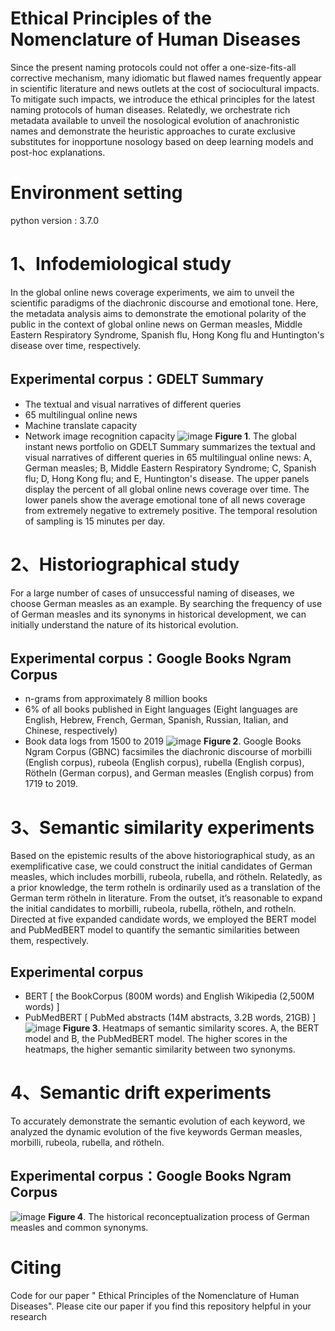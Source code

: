 Ethical Principles of the Nomenclature of Human Diseases
========================================================
Since the present naming protocols could not offer a one-size-fits-all corrective mechanism, many idiomatic but flawed names frequently appear in scientific literature and news outlets at the cost of sociocultural impacts.  To mitigate such impacts, we introduce the ethical principles for the latest naming protocols of human diseases.  Relatedly, we orchestrate rich metadata available to unveil the nosological evolution of anachronistic names and demonstrate the heuristic approaches to curate exclusive substitutes for inopportune nosology based on deep learning models and post-hoc explanations.
# Environment setting
python version : 3.7.0
# 1、Infodemiological study
In the global online news coverage experiments, we aim to unveil the scientific paradigms of the diachronic discourse and emotional tone. Here, the metadata analysis aims to demonstrate the emotional polarity of the public in the context of global online news on German measles, Middle Eastern Respiratory Syndrome, Spanish flu, Hong Kong flu and Huntington's disease over time, respectively.
## Experimental corpus：GDELT Summary
* The textual and visual narratives of different queries
*	65 multilingual online news
*	Machine translate capacity
*	Network image recognition capacity
![image](/Historiographical%20study/Fig1.svg)
__Figure 1__. The global instant news portfolio on GDELT Summary summarizes the textual and visual narratives of different queries in 65 multilingual online news: A, German measles; B, Middle Eastern Respiratory Syndrome; C, Spanish flu; D, Hong Kong flu; and E, Huntington's disease. The upper panels display the percent of all global online news coverage over time. The lower panels show the average emotional tone of all news coverage from extremely negative to extremely positive. The temporal resolution of sampling is 15 minutes per day.
# 2、Historiographical study
For a large number of cases of unsuccessful naming of diseases, we choose German measles as an example. By searching the frequency of use of German measles and its synonyms in historical development, we can initially understand the nature of its historical evolution.
## Experimental corpus：Google Books Ngram Corpus
*	n-grams from approximately 8 million books
*	6% of all books published in Eight languages (Eight languages are English, Hebrew, French, German, Spanish, Russian, Italian, and Chinese, respectively)
*	Book data logs from 1500 to 2019
![image](https://github.com/YaChen8/Naming_human_disease/blob/main/Historiographical%20study/Figure%203.jpg)
__Figure 2__. Google Books Ngram Corpus (GBNC) facsimiles the diachronic discourse of morbilli (English corpus), rubeola (English corpus), rubella (English corpus), Rötheln (German corpus), and German measles (English corpus) from 1719 to 2019.
# 3、Semantic similarity experiments
Based on the epistemic results of the above historiographical study, as an exemplificative case, we could construct the initial candidates of German measles, which includes morbilli, rubeola, rubella, and rötheln. Relatedly, as a prior knowledge, the term rotheln is ordinarily used as a translation of the German term rötheln in literature. From the outset, it’s reasonable to expand the initial candidates to morbilli, rubeola, rubella, rötheln, and rotheln.
Directed at five expanded candidate words, we employed the BERT model and PubMedBERT model to quantify the semantic similarities between them, respectively.
## Experimental corpus
*	BERT [ the BookCorpus (800M words) and English Wikipedia (2,500M words) ]
*	PubMedBERT [ PubMed abstracts (14M abstracts, 3.2B words, 21GB) ]
![image](https://github.com/YaChen8/Naming_human_disease/blob/main/Semantic%20similarity%20experiments/Figure%205.jpg)
__Figure 3__. Heatmaps of semantic similarity scores. A, the BERT model and B, the PubMedBERT model. The higher scores in the heatmaps, the higher semantic similarity between two synonyms. 
# 4、Semantic drift experiments
To accurately demonstrate the semantic evolution of each keyword, we analyzed the dynamic evolution of the five keywords German measles, morbilli, rubeola, rubella, and rötheln.
## Experimental corpus：Google Books Ngram Corpus
![image](https://github.com/YaChen8/Naming_human_disease/blob/main/Semantic%20drift%20experiments/Figure%206.jpg)
__Figure 4__. The historical reconceptualization process of German measles and common synonyms. 
# Citing
Code for our paper " Ethical Principles of the Nomenclature of Human Diseases". Please cite our paper if you find this repository helpful in your research
